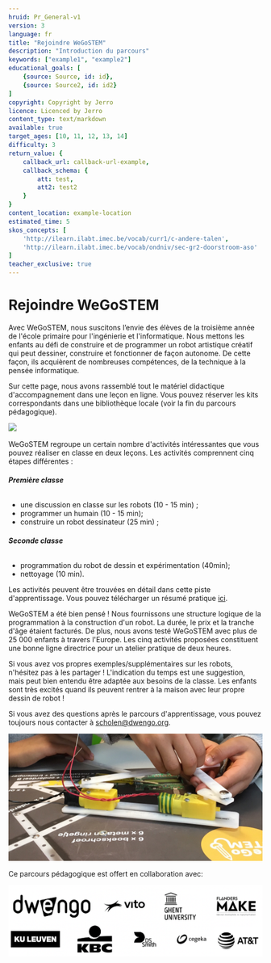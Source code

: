 ```yaml
---
hruid: Pr_General-v1
version: 3
language: fr
title: "Rejoindre WeGoSTEM"
description: "Introduction du parcours"
keywords: ["example1", "example2"]
educational_goals: [
    {source: Source, id: id}, 
    {source: Source2, id: id2}
]
copyright: Copyright by Jerro
licence: Licenced by Jerro
content_type: text/markdown
available: true
target_ages: [10, 11, 12, 13, 14]
difficulty: 3
return_value: {
    callback_url: callback-url-example,
    callback_schema: {
        att: test,
        att2: test2
    }
}
content_location: example-location
estimated_time: 5
skos_concepts: [
    'http://ilearn.ilabt.imec.be/vocab/curr1/c-andere-talen', 
    'http://ilearn.ilabt.imec.be/vocab/ondniv/sec-gr2-doorstroom-aso'
]
teacher_exclusive: true
---
```


# Rejoindre WeGoSTEM

Avec WeGoSTEM, nous suscitons l’envie des élèves de la troisième année de l'école primaire pour l'ingénierie et l'informatique. Nous mettons les enfants au défi de construire et de programmer un robot artistique créatif qui peut dessiner, construire et fonctionner de façon autonome. De cette façon, ils acquièrent de nombreuses compétences, de la technique à la pensée informatique.  

Sur cette page, nous avons rassemblé tout le matériel didactique d'accompagnement dans une leçon en ligne. Vous pouvez réserver les kits correspondants dans une bibliothèque locale (voir la fin du parcours pédagogique).

![](@youtube/https://www.youtube.com/embed/RqyxGvzavCw)

WeGoSTEM regroupe un certain nombre d'activités intéressantes que vous pouvez réaliser en classe en deux leçons. Les activités comprennent cinq étapes différentes :

###### **Première classe**
* une discussion en classe sur les robots (10 - 15 min) ;
* programmer un humain (10 - 15 min);
* construire un robot dessinateur (25 min) ;
  
###### **Seconde classe**
* programmation du robot de dessin et expérimentation (40min);
* nettoyage (10 min).

Les activités peuvent être trouvées en détail dans cette piste d'apprentissage. Vous pouvez télécharger un résumé pratique [ici](@pdf/embed/WeGoSTEMoverzichtleerkrachten.pdf "Samenvatting WeGoSTEM").

WeGoSTEM a été bien pensé ! Nous fournissons une structure logique de la programmation à la construction d'un robot. La durée, le prix et la tranche d'âge étaient facturés.
De plus, nous avons testé WeGoSTEM avec plus de 25 000 enfants à travers l'Europe. Les cinq activités proposées constituent une bonne ligne directrice pour un atelier pratique de deux heures.

Si vous avez vos propres exemples/supplémentaires sur les robots, n'hésitez pas à les partager ! L'indication du temps est une suggestion, mais peut bien entendu être adaptée aux besoins de la classe. Les enfants sont très excités quand ils peuvent rentrer à la maison avec leur propre dessin de robot !

Si vous avez des questions après le parcours d'apprentissage, vous pouvez toujours nous contacter à [scholen@dwengo.org](scholen@dwengo.org "mail").

![](embed/WeGoSTEM_Front.jpg "close-up")

Ce parcours pédagogique est offert en collaboration avec:

![](embed/WeGoSTEM_Sponsors.png "sponsors")